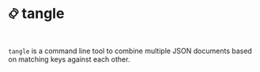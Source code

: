 # &#4034; tangle

`tangle` is a command line tool to combine multiple JSON documents
based on matching keys against each other.

